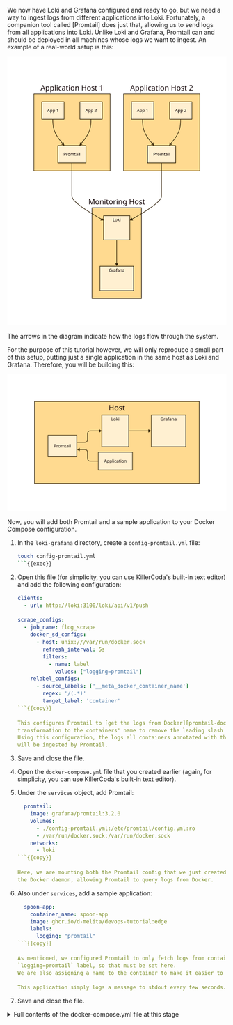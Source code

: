 We now have Loki and Grafana configured and ready to go, but we need a way to ingest logs
from different applications into Loki.
Fortunately, a companion tool called [Promtail] does just that, allowing us to send logs from
all applications into Loki.
Unlike Loki and Grafana, Promtail can and should be deployed in all machines whose logs we
want to ingest.
An example of a real-world setup is this:

![Log flow in a real application](../assets/log-flow-complete.svg)

The arrows in the diagram indicate how the logs flow through the system.

For the purpose of this tutorial however, we will only reproduce a small part
of this setup, putting just a single application in the same host as Loki
and Grafana.
Therefore, you will be building this:

![Log flow in this tutorial](../assets/log-flow-tutorial.svg)

Now, you will add both Promtail and a sample application to your Docker Compose configuration.

1. In the `loki-grafana` directory, create a `config-promtail.yml` file:

   ```bash
   touch config-promtail.yml
   ```{{exec}}

2. Open this file (for simplicity, you can use KillerCoda's built-in text editor) and
   add the following configuration:

   ```yml
   clients:
     - url: http://loki:3100/loki/api/v1/push

   scrape_configs:
     - job_name: flog_scrape
       docker_sd_configs:
         - host: unix:///var/run/docker.sock
           refresh_interval: 5s
           filters:
             - name: label
               values: ["logging=promtail"]
       relabel_configs:
         - source_labels: ['__meta_docker_container_name']
           regex: '/(.*)'
           target_label: 'container'
   ```{{copy}}

   This configures Promtail to [get the logs from Docker][promtail-docker], and applies a small
   transformation to the containers' name to remove the leading slash (`/`).
   Using this configuration, the logs all containers annotated with the label `logging=promtail`
   will be ingested by Promtail.

3. Save and close the file.

4. Open the `docker-compose.yml` file that you created earlier (again, for simplicity, you can use
   KillerCoda's built-in text editor).

5. Under the `services` object, add Promtail:

   ```yml
     promtail:
       image: grafana/promtail:3.2.0
       volumes:
         - ./config-promtail.yml:/etc/promtail/config.yml:ro
         - /var/run/docker.sock:/var/run/docker.sock
       networks:
         - loki
   ```{{copy}}

   Here, we are mounting both the Promtail config that we just created and the socket for
   the Docker daemon, allowing Promtail to query logs from Docker.

6. Also under `services`, add a sample application:

   ```yml
     spoon-app:
       container_name: spoon-app
       image: ghcr.io/d-melita/devops-tutorial:edge
       labels:
         logging: "promtail"
   ```{{copy}}

   As mentioned, we configured Promtail to only fetch logs from containers with the
   `logging=promtail` label, so that must be set here.
   We are also assigning a name to the container to make it easier to filter logs by container.

   This application simply logs a message to stdout every few seconds.

7. Save and close the file.

<details>
<summary>Full contents of the docker-compose.yml file at this stage</summary>

If you have gotten lost in the previous steps, this is what the `docker-compose.yml` file
should look like at this point:

```yaml
version: "3"

services:
  grafana:
    image: grafana/grafana:11.2.2
    ports:
      - "3000:3000"
    volumes:
      - grafana-storage:/var/lib/grafana
    networks:
      - loki
  loki:
    image: grafana/loki:3.2.0
    volumes:
      - loki-storage:/loki
    networks:
      - loki

  promtail:
    image: grafana/promtail:3.2.0
    volumes:
      - ./config-promtail.yml:/etc/promtail/config.yml:ro
      - /var/run/docker.sock:/var/run/docker.sock
    networks:
      - loki

  spoon-app:
    container_name: spoon-app
    image: ghcr.io/d-melita/devops-tutorial:edge
    labels:
      logging: "promtail"

networks:
  loki:

volumes:
  grafana-storage:
  loki-storage:
```{{copy}}

</details>

You have now fully configured all the containers needed for this tutorial.
In the next step, you will start these containers and verify that they are working
correctly.

[Promtail]: https://grafana.com/docs/loki/latest/send-data/promtail/
[promtail-docker]: https://grafana.com/docs/loki/latest/send-data/promtail/configuration/#docker_sd_configs
